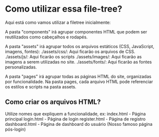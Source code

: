 # Como utilizar essa file-tree?

Aqui está como vamos utilizar a filetree inicialmente:

A pasta "components" irá agrupar componentes HTML que podem ser reutilizados como cabeçalhos e rodapés.


A pasta "assets" irá agrupar todos os arquivos estáticos (CSS, JavaScript, imagens, fontes):
./assets/css/: Aqui ficarão os arquivos de CSS.
./assets/js/: Aqui ficarão os scripts
./assets/images/: Aqui ficarão as imagens a serem utilizadas no site.
./assets/fonts/: Aqui ficarão as fontes personalizadas.

A pasta "pages" irá agrupar todas as páginas HTML do site, organizadas por funcionalidade.
Na pasta pages, cada arquivo HTML pode referenciar os estilos e scripts na pasta assets.

## Como criar os arquivos HTML?
Utilize nomes que expliquem a funcionalidade, ex:
index.html - Página principal
login.html - Página de login
register.html - Página de registro
dashboard.html - Página de dashboard do usuário (Nosso famoso página pós-login)


